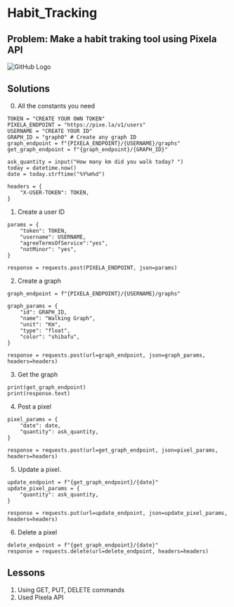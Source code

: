 # Habit_Tracking

## Problem: Make a habit traking tool using Pixela API

![GitHub Logo](/Screenshots/Screenshot.png)
## Solutions

0. All the constants you need
```
TOKEN = "CREATE YOUR OWN TOKEN"
PIXELA_ENDPOINT = "https://pixe.la/v1/users"
USERNAME = "CREATE YOUR ID"
GRAPH_ID = "graph0" # Create any graph ID
graph_endpoint = f"{PIXELA_ENDPOINT}/{USERNAME}/graphs"
get_graph_endpoint = f"{graph_endpoint}/{GRAPH_ID}"

ask_quantity = input("How many km did you walk today? ")
today = datetime.now()
date = today.strftime("%Y%m%d")

headers = {
    "X-USER-TOKEN": TOKEN,
}
```

1. Create a user ID
```
params = {
    "token": TOKEN,
    "username": USERNAME,
    "agreeTermsOfService":"yes",
    "notMinor": "yes",
}

response = requests.post(PIXELA_ENDPOINT, json=params)
```
2. Create a graph
```
graph_endpoint = f"{PIXELA_ENDPOINT}/{USERNAME}/graphs"

graph_params = {
    "id": GRAPH_ID,
    "name": "Walking Graph",
    "unit": "Km",
    "type": "float",
    "color": "shibafu",
}

response = requests.post(url=graph_endpoint, json=graph_params, headers=headers)
```
3. Get the graph
```
print(get_graph_endpoint)
print(response.text)
```
4. Post a pixel
```
pixel_params = {
    "date": date,
    "quantity": ask_quantity,
}

response = requests.post(url=get_graph_endpoint, json=pixel_params, headers=headers)
```
5. Update a pixel.
```
update_endpoint = f"{get_graph_endpoint}/{date}"
update_pixel_params = {
    "quantity": ask_quantity,
}

response = requests.put(url=update_endpoint, json=update_pixel_params, headers=headers)
```

6. Delete a pixel
```
delete_endpoint = f"{get_graph_endpoint}/{date}"
response = requests.delete(url=delete_endpoint, headers=headers)
```
## Lessons
1. Using GET, PUT, DELETE commands
2. Used Pixela API
